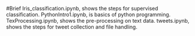 #Brief
Iris_classification.ipynb, shows the steps for supervised classification.
PythonIntro1.ipynb, is basics of python programming.
TexProcessing.ipynb, shows the pre-processing on text data.
tweets.ipynb, shows the steps for tweet collection and file handling.
